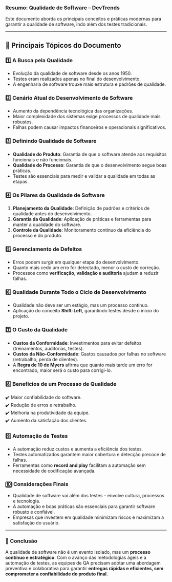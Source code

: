 ### **Resumo: Qualidade de Software – DevTrends**  

Este documento aborda os principais conceitos e práticas modernas para garantir a qualidade de software, indo além dos testes tradicionais.  

---

## **📌 Principais Tópicos do Documento**  

### **1️⃣ A Busca pela Qualidade**  
- Evolução da qualidade de software desde os anos 1950.  
- Testes eram realizados apenas no final do desenvolvimento.  
- A engenharia de software trouxe mais estrutura e padrões de qualidade.  

### **2️⃣ Cenário Atual do Desenvolvimento de Software**  
- Aumento da dependência tecnológica das organizações.  
- Maior complexidade dos sistemas exige processos de qualidade mais robustos.  
- Falhas podem causar impactos financeiros e operacionais significativos.  

### **3️⃣ Definindo Qualidade de Software**  
- **Qualidade do Produto**: Garantia de que o software atende aos requisitos funcionais e não funcionais.  
- **Qualidade do Processo**: Garantia de que o desenvolvimento segue boas práticas.  
- Testes são essenciais para medir e validar a qualidade em todas as etapas.  

### **4️⃣ Os Pilares da Qualidade de Software**  
1. **Planejamento da Qualidade**: Definição de padrões e critérios de qualidade antes do desenvolvimento.  
2. **Garantia da Qualidade**: Aplicação de práticas e ferramentas para manter a qualidade do software.  
3. **Controle da Qualidade**: Monitoramento contínuo da eficiência do processo e do produto.  

### **5️⃣ Gerenciamento de Defeitos**  
- Erros podem surgir em qualquer etapa do desenvolvimento.  
- Quanto mais cedo um erro for detectado, menor o custo de correção.  
- Processos como **verificação, validação e auditoria** ajudam a reduzir falhas.  

### **6️⃣ Qualidade Durante Todo o Ciclo de Desenvolvimento**  
- Qualidade não deve ser um estágio, mas um processo contínuo.  
- Aplicação do conceito **Shift-Left**, garantindo testes desde o início do projeto.  

### **7️⃣ O Custo da Qualidade**  
- **Custos da Conformidade**: Investimentos para evitar defeitos (treinamentos, auditorias, testes).  
- **Custos da Não-Conformidade**: Gastos causados por falhas no software (retrabalho, perda de clientes).  
- A **Regra de 10 de Myers** afirma que quanto mais tarde um erro for encontrado, maior será o custo para corrigi-lo.  

### **8️⃣ Benefícios de um Processo de Qualidade**  
✔️ Maior confiabilidade do software.  
✔️ Redução de erros e retrabalho.  
✔️ Melhoria na produtividade da equipe.  
✔️ Aumento da satisfação dos clientes.  

### **9️⃣ Automação de Testes**  
- A automação reduz custos e aumenta a eficiência dos testes.  
- Testes automatizados garantem maior cobertura e detecção precoce de falhas.  
- Ferramentas como **record and play** facilitam a automação sem necessidade de codificação avançada.  

### **🔟 Considerações Finais**  
- Qualidade de software vai além dos testes – envolve cultura, processos e tecnologia.  
- A automação e boas práticas são essenciais para garantir software robusto e confiável.  
- Empresas que investem em qualidade minimizam riscos e maximizam a satisfação do usuário.  

---

### **📌 Conclusão**  
A qualidade de software não é um evento isolado, mas um **processo contínuo e estratégico**. Com o avanço das metodologias ágeis e a automação de testes, as equipes de QA precisam adotar uma abordagem preventiva e colaborativa para garantir **entregas rápidas e eficientes, sem comprometer a confiabilidade do produto final**.